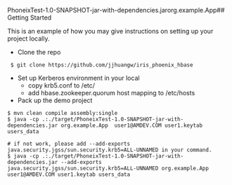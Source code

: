 PhoneixTest-1.0-SNAPSHOT-jar-with-dependencies.jarorg.example.App## Getting Started

This is an example of how you may give instructions on setting up your project locally.
- Clone the repo

```commandlinejava -cp .:./target/test-0.0.1-SNAPSHOT-jar-with-dependencies.jar --add-exports java.security.jgss/sun.security.krb5=ALL-UNNAMED test.Demo  user1@AMDEV.COM user1.keytab users_data
 $ git clone https://github.com/jjhuangw/iris_phoenix_hbase
```
- Set up Kerberos environment in your local    
    - copy krb5.conf to /etc/   
    - add hbase.zookeeper.quorum host mapping to /etc/hosts   
- Pack up the demo project   

```commandline
$ mvn clean compile assembly:single
$ java -cp .:./target/PhoneixTest-1.0-SNAPSHOT-jar-with-dependencies.jar org.example.App  user1@AMDEV.COM user1.keytab users_data

# if not work, please add --add-exports java.security.jgss/sun.security.krb5=ALL-UNNAMED in your command.
$ java -cp .:./target/PhoneixTest-1.0-SNAPSHOT-jar-with-dependencies.jar --add-exports java.security.jgss/sun.security.krb5=ALL-UNNAMED org.example.App  user1@AMDEV.COM user1.keytab users_data
```
